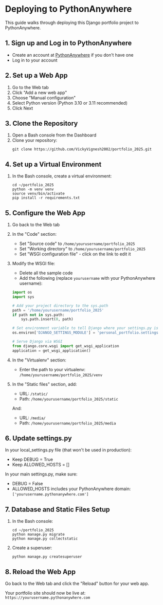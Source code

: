 # Deploying to PythonAnywhere

This guide walks through deploying this Django portfolio project to PythonAnywhere.

## 1. Sign up and Log in to PythonAnywhere

- Create an account at [PythonAnywhere](https://www.pythonanywhere.com/) if you don't have one
- Log in to your account

## 2. Set up a Web App

1. Go to the Web tab
2. Click "Add a new web app"
3. Choose "Manual configuration"
4. Select Python version (Python 3.10 or 3.11 recommended)
5. Click Next

## 3. Clone the Repository

1. Open a Bash console from the Dashboard
2. Clone your repository:
   ```
   git clone https://github.com/VickyVignesh2002/portfolio_2025.git
   ```

## 4. Set up a Virtual Environment

1. In the Bash console, create a virtual environment:
   ```
   cd ~/portfolio_2025
   python -m venv venv
   source venv/bin/activate
   pip install -r requirements.txt
   ```

## 5. Configure the Web App

1. Go back to the Web tab
2. In the "Code" section:
   - Set "Source code" to `/home/yourusername/portfolio_2025`
   - Set "Working directory" to `/home/yourusername/portfolio_2025`
   - Set "WSGI configuration file" - click on the link to edit it

3. Modify the WSGI file:
   - Delete all the sample code
   - Add the following (replace `yourusername` with your PythonAnywhere username):

   ```python
   import os
   import sys

   # Add your project directory to the sys.path
   path = '/home/yourusername/portfolio_2025'
   if path not in sys.path:
       sys.path.insert(0, path)

   # Set environment variable to tell Django where your settings.py is
   os.environ['DJANGO_SETTINGS_MODULE'] = 'personal_portfolio.settings'

   # Serve Django via WSGI
   from django.core.wsgi import get_wsgi_application
   application = get_wsgi_application()
   ```

4. In the "Virtualenv" section:
   - Enter the path to your virtualenv: `/home/yourusername/portfolio_2025/venv`

5. In the "Static files" section, add:
   - URL: `/static/`
   - Path: `/home/yourusername/portfolio_2025/static`
   
   And:
   - URL: `/media/`
   - Path: `/home/yourusername/portfolio_2025/media`

## 6. Update settings.py

In your local_settings.py file (that won't be used in production):
- Keep DEBUG = True
- Keep ALLOWED_HOSTS = []

In your main settings.py, make sure:
- DEBUG = False
- ALLOWED_HOSTS includes your PythonAnywhere domain: `['yourusername.pythonanywhere.com']`

## 7. Database and Static Files Setup

1. In the Bash console:
   ```
   cd ~/portfolio_2025
   python manage.py migrate
   python manage.py collectstatic
   ```

2. Create a superuser:
   ```
   python manage.py createsuperuser
   ```

## 8. Reload the Web App

Go back to the Web tab and click the "Reload" button for your web app.

Your portfolio site should now be live at: `https://yourusername.pythonanywhere.com`